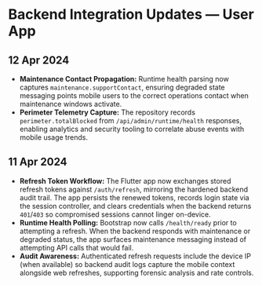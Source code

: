 # Backend Integration Updates — User App

## 12 Apr 2024
- **Maintenance Contact Propagation:** Runtime health parsing now captures `maintenance.supportContact`, ensuring degraded
  state messaging points mobile users to the correct operations contact when maintenance windows activate.
- **Perimeter Telemetry Capture:** The repository records `perimeter.totalBlocked` from `/api/admin/runtime/health` responses,
  enabling analytics and security tooling to correlate abuse events with mobile usage trends.

## 11 Apr 2024
- **Refresh Token Workflow:** The Flutter app now exchanges stored refresh tokens against `/auth/refresh`, mirroring the
  hardened backend audit trail. The app persists the renewed tokens, records login state via the session controller, and clears
  credentials when the backend returns `401`/`403` so compromised sessions cannot linger on-device.
- **Runtime Health Polling:** Bootstrap now calls `/health/ready` prior to attempting a refresh. When the backend responds with
  maintenance or degraded status, the app surfaces maintenance messaging instead of attempting API calls that would fail.
- **Audit Awareness:** Authenticated refresh requests include the device IP (when available) so backend audit logs capture the
  mobile context alongside web refreshes, supporting forensic analysis and rate controls.
